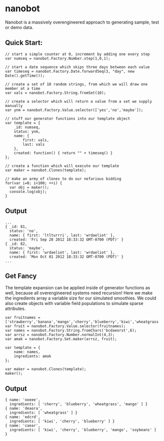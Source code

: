 nanobot
=======

Nanobot is a massively overengineered approach to generating sample, test or demo data.

Quick Start:
--------------

    // start a simple counter at 0, increment by adding one every step
    var numseq = nanobot.Factory.Number.step(1,0,1);

    // start a date sequence which skips three days between each value
    var timeseq = nanobot.Factory.Date.forwardSeq(3, "day", new Date().getTime());

    // create a set of 10 random strings, from which we will draw one member at a time
    var vals = nanobot.Factory.String.fromSet(10);

    // create a selector which will return a value from a set we supply manually
    var ynm = nanobot.Factory.Value.selector(['yes','no','maybe']);

    // stuff our generator functions into our template object 
    var template = {
        _id: numseq,
        status: ynm,
        name: { 
            first: vals, 
            last: vals 
        },
        created: function() { return "" + timeseq() }
    };

    // create a function which will execute our template
    var maker = nanobot.Clones(template);

    // make an army of clones to do our nefarious bidding
    for(var i=0; i<100; ++i) {
      var obj = maker();
      console.log(obj);
    }

Output
------

    ...
    { _id: 81,
      status: 'no',
      name: { first: 'ltlturrri', last: 'wrdaeliot' },
      created: 'Fri Sep 28 2012 18:33:32 GMT-0700 (PDT)' }
    { _id: 82,
      status: 'maybe',
      name: { first: 'wrdaeliot', last: 'wrdaeliot' },
      created: 'Mon Oct 01 2012 18:33:32 GMT-0700 (PDT)' }
    ...


Get Fancy
----------

The template expansion can be applied inside of generator functions as
well, because all overengineered systems need recursion! Here we make
the ingredients array a variable size for our simulated smoothies. We
could also create objects with variable field populations to
simulate sparse attributes.

    var fruitnames = ['strawberry','banana','mango','cherry','blueberry','kiwi','wheatgrass','soybeans'];
    var fruit = nanobot.Factory.Value.selector(fruitnames);
    var names = nanobot.Factory.String.fromChars('bcdaeorst',6);
    var arrsz = nanobot.Factory.Number.normalInt(4,3);
    var amak = nanobot.Factory.Set.maker(arrsz, fruit);

    var template = {
        name: names,
        ingredients: amak
    };

    var maker = nanobot.Clones(template);
    maker();

Output
-------

    { name: 'ooeee',
      ingredients: [ 'cherry', 'blueberry', 'wheatgrass', 'mango' ] }
    { name: 'deaora', 
      ingredients: [ 'wheatgrass' ] }
    { name: 'edcrd',
      ingredients: [ 'kiwi', 'cherry', 'blueberry' ] }
    { name: 'caear',
      ingredients: [ 'kiwi', 'cherry', 'blueberry', 'mango', 'soybeans' ] }


